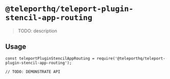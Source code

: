 # `@teleporthq/teleport-plugin-stencil-app-routing`

> TODO: description

## Usage

```
const teleportPluginStencilAppRouting = require('@teleporthq/teleport-plugin-stencil-app-routing');

// TODO: DEMONSTRATE API
```
